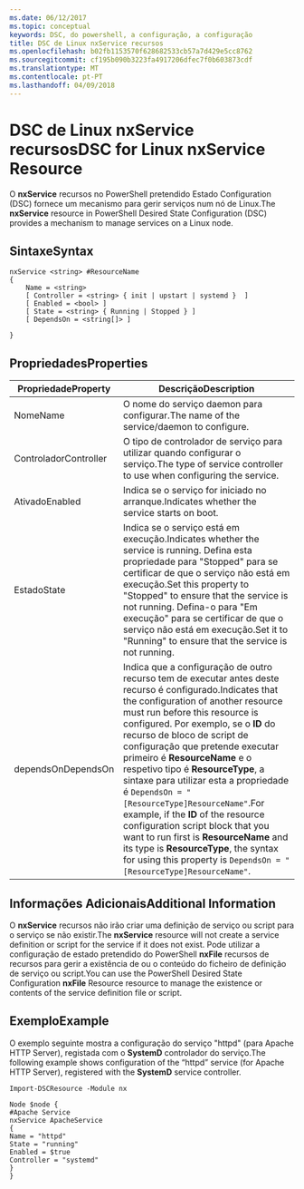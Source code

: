 ```yaml
---
ms.date: 06/12/2017
ms.topic: conceptual
keywords: DSC, do powershell, a configuração, a configuração
title: DSC de Linux nxService recursos
ms.openlocfilehash: b02fb1153570f628682533cb57a7d429e5cc8762
ms.sourcegitcommit: cf195b090b3223fa4917206dfec7f0b603873cdf
ms.translationtype: MT
ms.contentlocale: pt-PT
ms.lasthandoff: 04/09/2018
---
```

# <a name="dsc-for-linux-nxservice-resource"></a><span data-ttu-id="606c1-103">DSC de Linux nxService recursos</span><span class="sxs-lookup"><span data-stu-id="606c1-103">DSC for Linux nxService Resource</span></span>

<span data-ttu-id="606c1-104">O **nxService** recursos no PowerShell pretendido Estado Configuration (DSC) fornece um mecanismo para gerir serviços num nó de Linux.</span><span class="sxs-lookup"><span data-stu-id="606c1-104">The **nxService** resource in PowerShell Desired State Configuration (DSC) provides a mechanism to manage services on a Linux node.</span></span>

## <a name="syntax"></a><span data-ttu-id="606c1-105">Sintaxe</span><span class="sxs-lookup"><span data-stu-id="606c1-105">Syntax</span></span>

```
nxService <string> #ResourceName
{
    Name = <string>
    [ Controller = <string> { init | upstart | systemd }  ]
    [ Enabled = <bool> ]
    [ State = <string> { Running | Stopped } ]
    [ DependsOn = <string[]> ]

}
```

## <a name="properties"></a><span data-ttu-id="606c1-106">Propriedades</span><span class="sxs-lookup"><span data-stu-id="606c1-106">Properties</span></span>
|  <span data-ttu-id="606c1-107">Propriedade</span><span class="sxs-lookup"><span data-stu-id="606c1-107">Property</span></span> |  <span data-ttu-id="606c1-108">Descrição</span><span class="sxs-lookup"><span data-stu-id="606c1-108">Description</span></span> |
|---|---|
| <span data-ttu-id="606c1-109">Nome</span><span class="sxs-lookup"><span data-stu-id="606c1-109">Name</span></span>| <span data-ttu-id="606c1-110">O nome do serviço daemon para configurar.</span><span class="sxs-lookup"><span data-stu-id="606c1-110">The name of the service/daemon to configure.</span></span>|
| <span data-ttu-id="606c1-111">Controlador</span><span class="sxs-lookup"><span data-stu-id="606c1-111">Controller</span></span>| <span data-ttu-id="606c1-112">O tipo de controlador de serviço para utilizar quando configurar o serviço.</span><span class="sxs-lookup"><span data-stu-id="606c1-112">The type of service controller to use when configuring the service.</span></span>|
| <span data-ttu-id="606c1-113">Ativado</span><span class="sxs-lookup"><span data-stu-id="606c1-113">Enabled</span></span>| <span data-ttu-id="606c1-114">Indica se o serviço for iniciado no arranque.</span><span class="sxs-lookup"><span data-stu-id="606c1-114">Indicates whether the service starts on boot.</span></span>|
| <span data-ttu-id="606c1-115">Estado</span><span class="sxs-lookup"><span data-stu-id="606c1-115">State</span></span>| <span data-ttu-id="606c1-116">Indica se o serviço está em execução.</span><span class="sxs-lookup"><span data-stu-id="606c1-116">Indicates whether the service is running.</span></span> <span data-ttu-id="606c1-117">Defina esta propriedade para "Stopped" para se certificar de que o serviço não está em execução.</span><span class="sxs-lookup"><span data-stu-id="606c1-117">Set this property to "Stopped" to ensure that the service is not running.</span></span> <span data-ttu-id="606c1-118">Defina-o para "Em execução" para se certificar de que o serviço não está em execução.</span><span class="sxs-lookup"><span data-stu-id="606c1-118">Set it to "Running" to ensure that the service is not running.</span></span>|
| <span data-ttu-id="606c1-119">dependsOn</span><span class="sxs-lookup"><span data-stu-id="606c1-119">DependsOn</span></span> | <span data-ttu-id="606c1-120">Indica que a configuração de outro recurso tem de executar antes deste recurso é configurado.</span><span class="sxs-lookup"><span data-stu-id="606c1-120">Indicates that the configuration of another resource must run before this resource is configured.</span></span> <span data-ttu-id="606c1-121">Por exemplo, se o **ID** do recurso de bloco de script de configuração que pretende executar primeiro é **ResourceName** e o respetivo tipo é **ResourceType**, a sintaxe para utilizar esta a propriedade é `DependsOn = "[ResourceType]ResourceName"`.</span><span class="sxs-lookup"><span data-stu-id="606c1-121">For example, if the **ID** of the resource configuration script block that you want to run first is **ResourceName** and its type is **ResourceType**, the syntax for using this property is `DependsOn = "[ResourceType]ResourceName"`.</span></span>|


## <a name="additional-information"></a><span data-ttu-id="606c1-122">Informações Adicionais</span><span class="sxs-lookup"><span data-stu-id="606c1-122">Additional Information</span></span>

<span data-ttu-id="606c1-123">O **nxService** recursos não irão criar uma definição de serviço ou script para o serviço se não existir.</span><span class="sxs-lookup"><span data-stu-id="606c1-123">The **nxService** resource will not create a service definition or script for the service if it does not exist.</span></span> <span data-ttu-id="606c1-124">Pode utilizar a configuração de estado pretendido do PowerShell **nxFile** recursos de recursos para gerir a existência de ou o conteúdo do ficheiro de definição de serviço ou script.</span><span class="sxs-lookup"><span data-stu-id="606c1-124">You can use the PowerShell Desired State Configuration **nxFile** Resource resource to manage the existence or contents of the service definition file or script.</span></span>

## <a name="example"></a><span data-ttu-id="606c1-125">Exemplo</span><span class="sxs-lookup"><span data-stu-id="606c1-125">Example</span></span>

<span data-ttu-id="606c1-126">O exemplo seguinte mostra a configuração do serviço "httpd" (para Apache HTTP Server), registada com o **SystemD** controlador do serviço.</span><span class="sxs-lookup"><span data-stu-id="606c1-126">The following example shows configuration of the “httpd” service (for Apache HTTP Server), registered with the **SystemD** service controller.</span></span>

```
Import-DSCResource -Module nx

Node $node {
#Apache Service
nxService ApacheService
{
Name = "httpd"
State = "running"
Enabled = $true
Controller = "systemd"
}
}
```